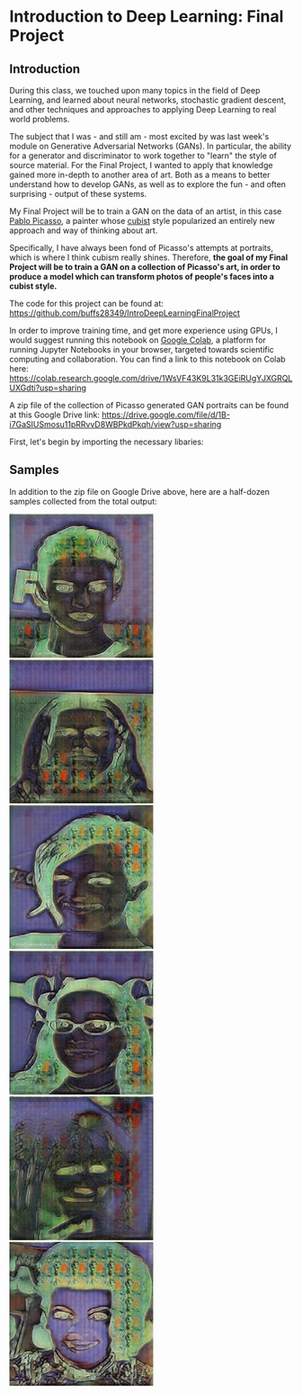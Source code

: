 # Introduction to Deep Learning: Final Project
## Introduction
During this class, we touched upon many topics in the field of Deep Learning, and learned about neural networks, stochastic gradient descent, and other techniques and approaches to applying Deep Learning to real world problems.

The subject that I was - and still am - most excited by was last week's module on Generative Adversarial Networks (GANs). In particular, the ability for a generator and discriminator to work together to "learn" the style of source material. For the Final Project, I wanted to apply that knowledge gained more in-depth to another area of art. Both as a means to better understand how to develop GANs, as well as to explore the fun - and often surprising - output of these systems.

My Final Project will be to train a GAN on the data of an artist, in this case [Pablo Picasso](https://en.wikipedia.org/wiki/Pablo_Picasso), a painter whose [cubist](https://en.wikipedia.org/wiki/Cubism) style popularized an entirely new approach and way of thinking about art.

Specifically, I have always been fond of Picasso's attempts at portraits, which is where I think cubism really shines. Therefore, **the goal of my Final Project will be to train a GAN on a collection of Picasso's art, in order to produce a model which can transform photos of people's faces into a cubist style.**

The code for this project can be found at: https://github.com/buffs28349/IntroDeepLearningFinalProject

In order to improve training time, and get more experience using GPUs, I would suggest running this notebook on [Google Colab](https://colab.research.google.com/), a platform for running Jupyter Notebooks in your browser, targeted towards scientific computing and collaboration. You can find a link to this notebook on Colab here: https://colab.research.google.com/drive/1WsVF43K9L31k3GEiRUgYJXGRQLUXGdti?usp=sharing

A zip file of the collection of Picasso generated GAN portraits can be found at this Google Drive link: https://drive.google.com/file/d/1B-i7GaSIUSmosu11pRRvvD8WBPkdPkqh/view?usp=sharing

First, let's begin by importing the necessary libaries:

## Samples
In addition to the zip file on Google Drive above, here are a half-dozen samples collected from the total output:

![Sample 1](./samples/1.jpg)
![Sample 2](./samples/2.jpg)
![Sample 3](./samples/3.jpg)
![Sample 4](./samples/4.jpg)
![Sample 5](./samples/5.jpg)
![Sample 6](./samples/6.jpg)
